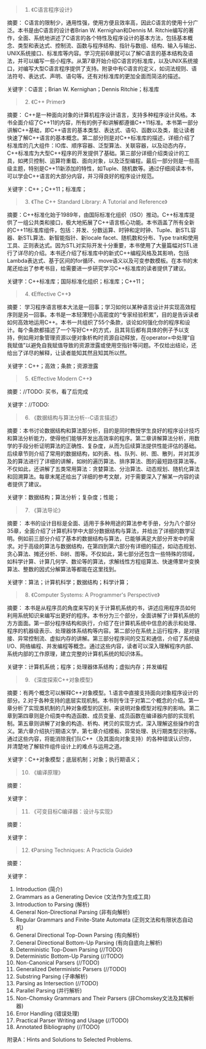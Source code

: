 > 1. 《C语言程序设计》

摘要：
C语言的限制少，通用性强，使用方便且效率高，因此C语言的使用十分广泛。本书是由C语言的设计者Brian W. Kernighan和Dennis M. Ritchie编写的著作，全面、系统地讲述了C语言的各个特性及程序设计的基本方法，包括基本概念、类型和表达式、控制流、函数与程序结构、指针与数组、结构、输入与输出、UNIX系统接口、标准库等内容。学习完前6章就可以了解C语言的基本结构及语法，并可以编写一些小程序。从第7章开始介绍C语言的标准库，以及UNIX系统接口，对编写大型C语言程序提供了支持。附录中有C语言的定义，如词法规则、语法符号、表达式、声明、语句等。还有对标准库的更加全面而简洁的描述。

关键字：C语言；Brian W. Kernighan；Dennis Ritchie；标准库

> 2. 《C++ Primer》

摘要：
C++是一种面向对象的计算机程序设计语言，支持多种程序设计风格。本书全面介绍了C++11的内容，所有的例子和讲解都遵循C++11标准。本书第一部分讲解C++基础，即C++语言的基本类型、表达式、语句、函数以及类，能让读者快速了解C++语言的基本概念。第二部分则是对C++标准库的描述，详细介绍了标准库的几大组件：IO库、顺序容器、泛型算法、关联容器，以及动态内存，C++标准库为大型C++程序的开发提供了基础。第三部分详细介绍类设计的工具，如拷贝控制、运算符重载、面向对象，以及泛型编程。最后一部分则是一些高级主题，特别是C++11新添加的特性，如Tuple、随机数等。通过仔细阅读本书，可以学会C++语言的大部分内容，并习得良好的程序设计规范。

关键字：C++；C++11；标准库；

> 3. 《The C++ Standard Library: A Tutorial and Reference》

摘要：C++标准化始于1989年，由国际标准化组织（ISO）推动。C++标准库提供了一组公共类和接口，极大地拓展了C++语言核心功能。本书涵盖了所有全新的C++11标准库组件，包括：并发、分数运算、时钟和定时钟、Tuple、新STL容器、新STL算法、新智能指针、新locale facet、随机数和分布、Type trait和使用工具、正则表达式。因为STL对实际开发十分重要，本书使用了大量篇幅对STL进行了详尽的介绍。本书还介绍了标准库中的新式C++编程风格及其影响，包括Lambda表达式、基于区间的for循环、move语义以及可变参数模板。在本书的末尾还给出了参考书目，给需要进一步研究学习C++标准库的读者提供了建议。

关键字：C++标准库；国际标准化组织；标准库；C++11；

> 4. 《Effective C++》

摘要：
学习程序语言根本大法是一回事；学习如何以某种语言设计并实现高效程序则是另一回事。本书是一本轻薄短小高密度的“专家经验积累”，目的是告诉读者如何高效地运用C++。本书一共组织了55个条款，谈论如何强化你的程序和设计。每个条款都描述了一个写好C++的方式，且其背后都有具体的例子予以支持，例如用对象管理资源以便对象析构时资源自动释放，在operator=中处理“自我赋值”以避免自我赋值导致的资源泄露或使用空指针等问题。不仅给出结论，还给出了详尽的解释，让读者能知其然且知其所以然。

关键字：C++；高效；条款；资源泄露

> 5. 《Effective Modern C++》

摘要：//TODO: 买书，看了后完成

关键字：//TODO: 

> 6. 《数据结构与算法分析--C语言描述》

摘要：本书讨论数据结构和算法那分析，目的是同时教授学生良好的程序设计技巧和算法分析能力，使得他们能够开发出高效率的程序。第二章讲解算法分析，用数学的手段分析证明算法的正确性、复杂度，从而为后续算法提供性能评估的基础。后续章节则介绍了常用的数据结构，如列表、栈、队列、树、图、散列，并对其涉及的算法进行了详细的讲解，如树的遍历算法、排序算法、图的最短路径算法等。不仅如此，还讲解了五类常用算法：贪婪算法、分治算法、动态规划、随机化算法和回溯算法。每章末尾还给出了详细的参考文献，对于需要深入了解某一内容的读者提供了建议。

关键字：数据结构；算法分析；复杂度；性能；

> 7. 《算法导论》

摘要：
本书的设计目标是全面、适用于多种用途的算法参考手册，分为八个部分35章，全面介绍了计算机科学中大部分数据结构与算法，并给出了详细的数学证明。例如前三部分介绍了基本的数据结构与算法，已能够满足大部分开发中的需求。对于高级的算法与数据结构，在第四到第六部分有详细的描述，如动态规划、贪心算法、摊还分析、B树、图等。不仅如此，第七部分还包含一些特殊的领域，如科学计算、计算几何学、数论等的算法，求解线性方程组算法、快速傅里叶变换算法、整数的因式分解算法等都能在这里找到。

关键字：算法；计算机科学；数据结构；科学计算；

> 8. 《Computer Systems: A Programmer's Perspective》

摘要：
本书是从程序员的角度来写的关于计算机系统的书，讲述应用程序员如何利用系统知识来编写出更好的程序。本书分为三个部分，全面讲解了计算机系统的方方面面。第一部分程序结构和执行，介绍了在计算机系统中信息的表示和处理、程序的机器级表示、处理器体系结构等内容。第二部分在系统上运行程序，是对链接、异常控制流、虚拟内存的讲解。第三部分程序间的交互和通信，介绍了系统级I/O、网络编程、并发编程等概念。通过这些内容，读者可以深入理解程序内部、系统内部的工作原理，建立完整的计算机系统的知识体系。

关键字：计算机系统；程序；处理器体系结构；虚拟内存；并发编程

> 9. 《深度探索C++对象模型》

摘要：有两个概念可以解释C++对象模型。1.语言中直接支持面向对象程序设计的部分。2.对于各种支持的底层实现机制。本书则专注于对第二个概念的介绍。第一章分析了实现类机制的几种对象模型的区别，来说明对象模型对程序的影响。第二章到第四章则是介绍类中构造函数、成员变量、成员函数在编译器内部的实现机制。第五章则讲解了对象的构造、析构、拷贝的实现方式，深入理解这些操作的含义。第六章介绍执行期语义学，第七章介绍模板、异常处理、执行期类型识别等。通过这些内容，将能消除我们队C++（及其面向对象支持）的各种错误认识你，并清楚地了解软件组件设计上的难点与运用之道。

关键字：C++对象模型；底层机制；对象；执行期语义；

> 10. 《编译原理》

摘要：

关键字：

> 11. 《可变目标C编译器：设计与实现》

摘要：

关键字：

> 12. 《Parsing Techniques: A Practicla Guide》

摘要：

关键字：

1. Introduction (简介)
2. Grammars as a Generating Device (文法作为生成工具)
3. Introduction to Parsing (解析)
4. General Non-Directional Parsing (非有向解析)
5. Regular Grammars and Finite-State Automata (正则文法和有限状态自动机)
6. General Directional Top-Down Parsing (有向解析)
7. General Directional Bottom-Up Parsing (有向自底向上解析)
8. Deterministic Top-Down Parsing (//TODO)
9. Deterministic Bottom-Up Parsing (//TODO)
10. Non-Canonical Parsers (//TODO)
11. Generalized Deterministic Parsers (//TODO)
12. Substring Parsing (子串解析)
13. Parsing as Intersection (//TODO)
14. Parallel Parsing (并行解析)
15. Non-Chomsky Grammars and Their Parsers (非Chomskey文法及其解析器)
16. Error Handling (错误处理)
17. Practical Parser Writing and Usage (//TODO)
18. Annotated Bibliography (//TODO)

附录A：Hints and Solutions to Selected Problems.
